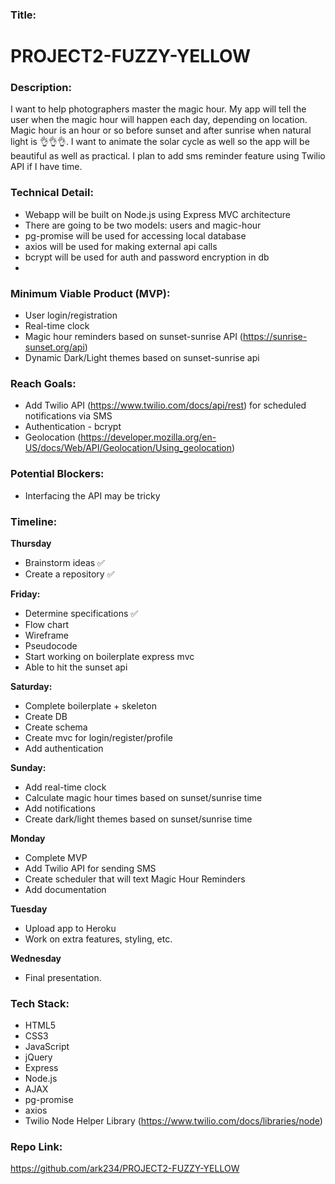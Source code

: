 ### Title:
# PROJECT2-FUZZY-YELLOW

### Description:
I want to help photographers master the magic hour. My app will tell the user when the magic hour will happen each day, depending on location. Magic hour is an hour or so before sunset and after sunrise when natural light is 👌👌👌. I want to animate the solar cycle as well so the app will be beautiful as well as practical. I plan to add sms reminder feature using Twilio API if I have time. 

### Technical Detail:
- Webapp will be built on Node.js using Express MVC architecture
- There are going to be two models: users and magic-hour
- pg-promise will be used for accessing local database
- axios will be used for making external api calls
- bcrypt will be used for auth and password encryption in db
- 

### Minimum Viable Product (MVP):
- User login/registration
- Real-time clock
- Magic hour reminders based on sunset-sunrise API (https://sunrise-sunset.org/api)
- Dynamic Dark/Light themes based on sunset-sunrise api 
### Reach Goals:
- Add Twilio API (https://www.twilio.com/docs/api/rest) for scheduled notifications via SMS
- Authentication - bcrypt
- Geolocation (https://developer.mozilla.org/en-US/docs/Web/API/Geolocation/Using_geolocation)
### Potential Blockers:
- Interfacing the API may be tricky
### Timeline:
**Thursday**
- Brainstorm ideas ✅
- Create a repository ✅

**Friday:**
- Determine specifications ✅
- Flow chart
- Wireframe
- Pseudocode
- Start working on boilerplate express mvc 
- Able to hit the sunset api

**Saturday:**
- Complete boilerplate + skeleton
- Create DB
- Create schema
- Create mvc for login/register/profile
- Add authentication

**Sunday:**
- Add real-time clock
- Calculate magic hour times based on sunset/sunrise time
- Add notifications
- Create dark/light themes based on sunset/sunrise time

**Monday**
- Complete MVP 
- Add Twilio API for sending SMS
- Create scheduler that will text Magic Hour Reminders
- Add documentation 

**Tuesday**
- Upload app to Heroku 
- Work on extra features, styling, etc. 

**Wednesday**
- Final presentation.
### Tech Stack:
- HTML5
- CSS3
- JavaScript
- jQuery
- Express
- Node.js
- AJAX
- pg-promise
- axios
- Twilio Node Helper Library (https://www.twilio.com/docs/libraries/node)
### Repo Link:
https://github.com/ark234/PROJECT2-FUZZY-YELLOW
